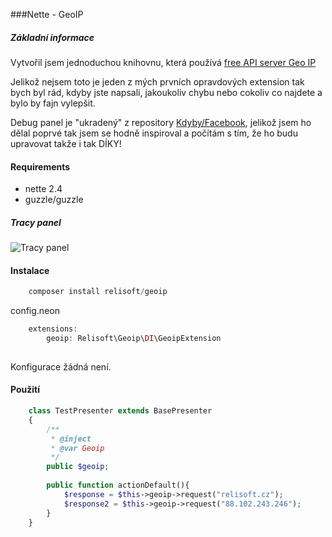 ###Nette - GeoIP
##### Základní informace
Vytvořil jsem jednoduchou knihovnu, která používá [free API server Geo IP](https://freegeoip.net/)

Jelikož nejsem toto je jeden z mých prvních opravdových extension tak bych byl rád, kdyby jste napsali, jakoukoliv chybu nebo cokoliv co najdete a bylo by fajn vylepšit.

Debug panel je "ukradený" z repository [Kdyby/Facebook](https://github.com/Kdyby/Facebook), jelikož jsem ho dělal poprvé tak jsem se hodně inspiroval a počítám s tím, že ho budu upravovat takže i tak DÍKY!
#### Requirements
* nette 2.4
* guzzle/guzzle
##### Tracy panel
![Tracy panel](http://i.prntscr.com/F6Jek-M1RMu6XlvcaFgw2w.png)
#### Instalace
```php
    composer install relisoft/geoip
```
config.neon
```php
    extensions:
        geoip: Relisoft\Geoip\DI\GeoipExtension
        
```
Konfigurace žádná není.
#### Použití
```php
    class TestPresenter extends BasePresenter
    {
        /**
         * @inject
         * @var Geoip
         */
        public $geoip;
    
        public function actionDefault(){
            $response = $this->geoip->request("relisoft.cz");
            $response2 = $this->geoip->request("88.102.243.246");
        }
    }
```
